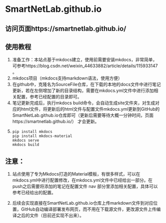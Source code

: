 # SmartNetLab.github.io

## 访问页面https://smartnetlab.github.io/

## 使用教程

1. 准备工作：本站点基于mkdocs建立，使用前需要安装mkdocs，非常简单，可参考https://blog.csdn.net/weixin_44633882/article/details/115933147 。
2. mkdocs项目（mkdocs支持markdown语法，使用方便）
3. 在github中，克隆名为SourceFile仓库，在下载的本地的docs文件中进行笔记更新，若在左侧增加了新的目录结构，需要在mkdocs.yml文件中进行添加相关配置，参考已经配置的目录即可。
4. 笔记更新完成后，执行mkdocs build命令，会自动生成site文件夹，对生成对应的html文件，将更新后的html文件与配置文件mkdocs.yml更新到GitHub的SmartNetLab.github.io仓库即可（更新后需要等待大概一分钟时间，页面https://smartnetlab.github.io/）  才会更新。
5. ```
   pip install mkdocs
   pip install mkdocs-material
   mkdocs serve
   mkdocs build
   ```

## 注意：

1. 站点使用了专为Mkdocs打造的Material模板，有很多样式，可以在mkdocs.yml中进行配置修改，在mkdocs.yml文件中已经给出一部分。在push之后需要将添加的笔记在配置文件 nav 部分里添加相关配置，具体可以参考已经给出的配置。

2. 后续会实现直接在SmartNetLab.github.io仓库上传markdown文件到对应位置，GitHub自动编译部署发布网页，而不用在下载源文件，更改源文件上传编译之后的文件（目前还实现不出来）。
